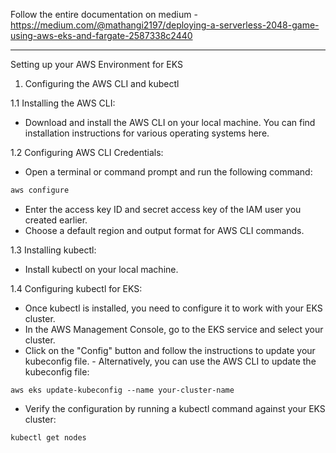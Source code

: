 Follow the entire documentation on medium - https://medium.com/@mathangi2197/deploying-a-serverless-2048-game-using-aws-eks-and-fargate-2587338c2440

-------------------------------------------------------------------------------------------------------------------------------------------------------------------

Setting up your AWS Environment for EKS

1. Configuring the AWS CLI and kubectl

1.1 Installing the AWS CLI:

- Download and install the AWS CLI on your local machine. You can find installation instructions for various operating systems here.

1.2 Configuring AWS CLI Credentials:

- Open a terminal or command prompt and run the following command:

```bash 
aws configure
```

- Enter the access key ID and secret access key of the IAM user you created earlier.
- Choose a default region and output format for AWS CLI commands.

1.3 Installing kubectl:

- Install kubectl on your local machine. 

1.4 Configuring kubectl for EKS:

- Once kubectl is installed, you need to configure it to work with your EKS cluster.
- In the AWS Management Console, go to the EKS service and select your cluster.
- Click on the "Config" button and follow the instructions to update your kubeconfig file. - Alternatively, you can use the AWS CLI to update the kubeconfig file:

`aws eks update-kubeconfig --name your-cluster-name`

- Verify the configuration by running a kubectl command against your EKS cluster:

`kubectl get nodes`


